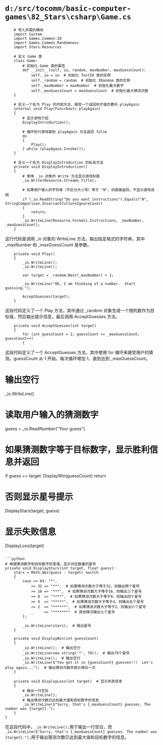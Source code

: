 # `d:/src/tocomm/basic-computer-games\82_Stars\csharp\Game.cs`

```
    # 导入所需的模块
    import System
    import Games.Common.IO
    import Games.Common.Randomness
    import Stars.Resources

    # 定义 Game 类
    class Game:
        # 初始化 Game 类的属性
        def __init__(self, io, random, maxNumber, maxGuessCount):
            self._io = io  # 初始化 TextIO 类的实例
            self._random = random  # 初始化 IRandom 类的实例
            self._maxNumber = maxNumber  # 初始化最大数字
            self._maxGuessCount = maxGuessCount  # 初始化最大猜测次数
    }

    # 定义一个名为 Play 的内部方法，接受一个返回布尔值的委托 playAgain
    internal void Play(Func<bool> playAgain)
    {
        # 显示游戏介绍
        DisplayIntroduction();

        # 循环执行游戏直到 playAgain 方法返回 false
        do
        {
            Play();
        } while (playAgain.Invoke());
    }

    # 定义一个名为 DisplayIntroduction 的私有方法
    private void DisplayIntroduction()
    {
        # 使用 _io 对象的 Write 方法显示游戏标题
        _io.Write(Resource.Streams.Title);

        # 如果用户输入的字符串（不区分大小写）等于 "N"，则直接返回，不显示游戏说明
        if (_io.ReadString("Do you want instructions").Equals("N", StringComparison.InvariantCultureIgnoreCase))
        {
            return;
        }
        _io.WriteLine(Resource.Formats.Instructions, _maxNumber, _maxGuessCount);
    }
```
这行代码是调用 _io 对象的 WriteLine 方法，输出指定格式的字符串，其中 _maxNumber 和 _maxGuessCount 是参数。

```
    private void Play()
    {
        _io.WriteLine();
        _io.WriteLine();

        var target = _random.Next(_maxNumber) + 1;

        _io.WriteLine("Ok, I am thinking of a number.  Start guessing.");

        AcceptGuesses(target);
    }
```
这段代码定义了一个 Play 方法，其中通过 _random 对象生成一个随机数作为目标值，然后输出提示信息，最后调用 AcceptGuesses 方法。

```
    private void AcceptGuesses(int target)
    {
        for (int guessCount = 1; guessCount <= _maxGuessCount; guessCount++)
        {
```
这段代码定义了一个 AcceptGuesses 方法，其中使用 for 循环来接受用户的猜测。guessCount 从 1 开始，每次循环增加 1，直到达到 _maxGuessCount。
# 输出空行
_io.WriteLine()
# 读取用户输入的猜测数字
guess = _io.ReadNumber("Your guess")
# 如果猜测数字等于目标数字，显示胜利信息并返回
if guess == target:
    DisplayWin(guessCount)
    return
# 否则显示星号提示
DisplayStars(target, guess)
# 显示失败信息
DisplayLoss(target)
```

```python
# 根据猜测数字和目标数字的差值，显示对应数量的星号
private void DisplayStars(int target, float guess):
    stars = Math.Abs(guess - target) switch
    {
        case >= 64: "*",
            >= 32 => "**",  # 如果猜测次数大于等于32，则输出两个星号
            >= 16 => "***",  # 如果猜测次数大于等于16，则输出三个星号
            >= 8  => "****",  # 如果猜测次数大于等于8，则输出四个星号
            >= 4  => "*****",  # 如果猜测次数大于等于4，则输出五个星号
            >= 2  => "******",  # 如果猜测次数大于等于2，则输出六个星号
            _     => "*******"  # 其他情况输出七个星号
        };

        _io.WriteLine(stars);  # 输出星号
    }

    private void DisplayWin(int guessCount)
    {
        _io.WriteLine();  # 输出空行
        _io.WriteLine(new string('*', 79));  # 输出79个星号
        _io.WriteLine();  # 输出空行
        _io.WriteLine($"You got it in {guessCount} guesses!!!  Let's play again...");  # 输出猜测次数并提示再玩一次
    }

    private void DisplayLoss(int target)  # 显示失败信息
    {
        # 输出一行空白
        _io.WriteLine();
        # 输出猜测次数已达到最大值和目标数字的信息
        _io.WriteLine($"Sorry, that's {_maxGuessCount} guesses. The number was {target}.");
    }
}
```
在这段代码中，`_io.WriteLine();`用于输出一行空白，而`_io.WriteLine($"Sorry, that's {_maxGuessCount} guesses. The number was {target}.");`用于输出猜测次数已达到最大值和目标数字的信息。
```